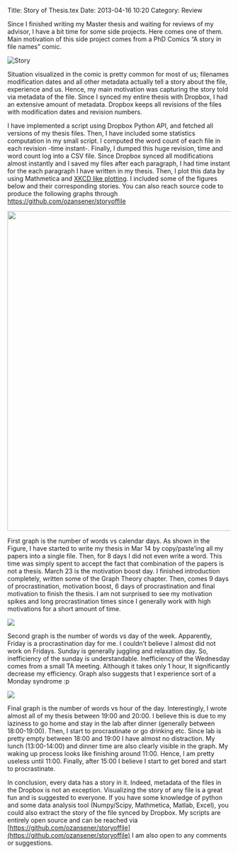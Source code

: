 Title: Story of Thesis.tex
Date: 2013-04-16 10:20
Category: Review

Since I finished writing my Master thesis and waiting for reviews of my advisor, I have a bit time for some side projects. Here comes one of them. Main motivation of this side project comes from a PhD Comics “A story in file names” comic.</p>

![](http://www.phdcomics.com/comics/archive/phd052810s.gif "Story")

Situation visualized in the comic is pretty common for most of us; filenames modification dates and all other metadata actually tell a
story about the file, experience and us. Hence, my main motivation was capturing the story told via metadata of the file. Since I synced my
entire thesis with Dropbox, I had an extensive amount of metadata. Dropbox keeps all revisions of the files with modification dates and
revision numbers.

I have implemented a script using Dropbox Python API, and fetched all  versions of my thesis files. Then, I have included some statistics
computation in my small script. I computed the word count of each file in each revision -time instant-. Finally, I dumped this huge revision,
time and word count log into a CSV file. Since Dropbox synced all modifications almost instantly and I saved my files after each
paragraph, I had time instant for the each paragraph I have written in my thesis. Then, I plot this data by using Mathmetica and [XKCD like plotting]("http://mathematica.stackexchange.com/questions/11350/xkcd-style-graphs"). I included some of the figures below and their corresponding stories. You can also reach source code to produce the following graphs through <a href="https://github.com/ozansener/storyoffile">https://github.com/ozansener/storyoffile</a>

<p><img src="{filename}/images/day.png" width="720"></p>

First graph is the number of words vs calendar days. As shown in the Figure, I have started to write my thesis in Mar 14 by copy/paste’ing
all my papers into a single file. Then, for 8 days I did not even write a word. This time was simply spent to accept the fact that combination of
 the papers is not a thesis. March 23 is the motivation boost day. I finished introduction completely, written some of the Graph Theory
chapter. Then, comes 9 days of procrastination, motivation boost, 6 days of procrastination and final motivation to finish the thesis. I am not
surprised to see my motivation spikes and long procrastination times since I generally work with high motivations for a short amount of time.

![]({filename}/images/dayow.png)

Second graph is the number of words vs day of the week. Apparently, Friday is a procrastination day for me. I couldn’t believe I almost did
not work on Fridays. Sunday is generally juggling and relaxation day. So, inefficiency of the sunday is understandable. Inefficiency of the
Wednesday comes from a small TA meeting. Although it takes only 1 hour, It significantly decrease my efficiency. Graph also suggests that I
experience sort of a Monday syndrome :p

![]({filename}/images/hour.png)

Final graph is the number of words vs hour of the day. Interestingly, I wrote almost all of my thesis between 19:00 and 20:00. I believe this
 is due to  my laziness to go home and stay in the lab after dinner (generally between 18:00-19:00). Then, I start to procrastinate or go
drinking etc. Since lab is pretty empty between 18:00 and 19:00 I have almost no distraction. My lunch  (13:00-14:00) and dinner time are also
clearly visible in the graph. My waking up process looks like finishing around 11:00. Hence, I am pretty useless until 11:00. Finally, after
15:00 I believe I start to get bored and start to procrastinate.

In conclusion, every data has a story in it. Indeed, metadata of the files in the Dropbox is not an exception. Visualizing the story of any
file is a great fun and is suggested to everyone. If you have some knowledge of python and some data analysis tool (Numpy/Scipy,
Mathmetica, Matlab, Excel), you could also extract the story of the file  synced by Dropbox. My scripts are entirely open source and can be
reached via  [https://github.com/ozansener/storyoffile](https://github.com/ozansener/storyoffile)  I am also open to any comments or suggestions.
